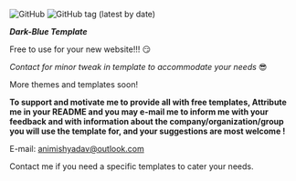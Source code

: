 ![GitHub](https://img.shields.io/github/license/AnimishY/Main?color=green&logo=AnimishY&logoColor=blue&style=for-the-badge) ![GitHub tag (latest by date)](https://img.shields.io/github/v/tag/AnimishY/Main?style=for-the-badge)



***Dark-Blue Template*** 

Free to use for your new website!!! :smirk:

*Contact for minor tweak in template to accommodate your needs* :sunglasses:


More themes and templates soon!


**To support and motivate me to provide all with free templates, Attribute me in your README and you may e-mail me to inform me with your feedback and with information about the company/organization/group you will use the template for, and your suggestions are most welcome !**

E-mail: animishyadav@outlook.com


Contact me if you need a specific templates to cater your needs.









